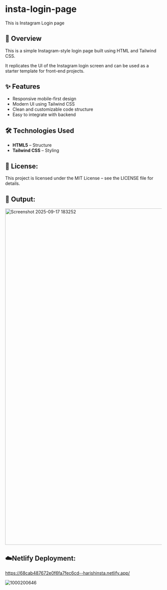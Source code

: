 # insta-login-page
This is Instagram Login page


## 📖 Overview
This is a simple Instagram-style login page built using HTML and Tailwind CSS. 
 
It replicates the UI of the Instagram login screen and can be used as a starter template for front-end projects.

## ✨ Features
- Responsive mobile-first design
- Modern UI using Tailwind CSS
- Clean and customizable code structure
- Easy to integrate with backend

## 🛠️ Technologies Used
- **HTML5** – Structure
- **Tailwind CSS** – Styling
  
## 📄 License:
This project is licensed under the MIT License – see the LICENSE
 file for details.


## 🎥 Output:
<img width="1920" height="1080" alt="Screenshot 2025-09-17 183252" src="https://github.com/user-attachments/assets/228139ca-f522-4f65-beb9-655ad39251f3" />


## ☁️Netlify Deployment:

https://68cab487672e0f6fa7fec6cd--harishinsta.netlify.app/

![1000200646](https://github.com/user-attachments/assets/4bec6140-3bd0-40b5-b8a4-0868b58a0753)
